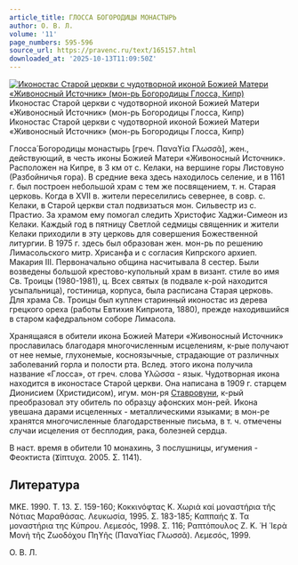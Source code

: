 ```yaml
---
article_title: ГЛОССА БОГОРОДИЦЫ МОНАСТЫРЬ
author: О. В. Л.
volume: '11'
page_numbers: 595-596
source_url: https://pravenc.ru/text/165157.html
downloaded_at: '2025-10-13T11:09:50Z'
---
```


[![Иконостас Старой церкви с чудотворной иконой Божией Матери «Живоносный Источник» (мон-рь Богородицы Глосса, Кипр)](https://pravenc.ru/data/492/469/1234/i200.jpg "Кликните для увеличения картинки")](https://pravenc.ru/data/492/469/1234/i400.jpg)Иконостас Старой церкви с чудотворной иконой Божией Матери «Живоносный Источник» (мон-рь Богородицы Глосса, Кипр)  
Иконостас Старой церкви с чудотворной иконой Божией Матери «Живоносный Источник» (мон-рь Богородицы Глосса, Кипр)

Глосса́ Богородицы монастырь [греч. 
Παναϒία Γλωσσᾶ], жен., действующий, в честь иконы Божией Матери «Живоносный Источник». Расположен на Кипре, в 3 км от с. Келаки, на вершине горы Листовуно (Разбойничья гора). В средние века здесь находилось селение, и в 1161 г. был построен небольшой храм с тем же посвящением, т. н. Старая церковь. Когда в XVII в. жители переселились севернее, в совр. с. Келаки, в Старой церкви стал подвизаться мон. Сильвестр из с. Прастио. За храмом ему помогал следить Христофис Хаджи-Симеон из Келаки. Каждый год в пятницу Светлой седмицы священник и жители Келаки приходили в эту церковь для совершения Божественной литургии. В 1975 г. здесь был образован жен. мон-рь по решению Лимасольского митр. Хрисанфа и с согласия Кипрского архиеп. Макария III. Первоначально община насчитывала 8 сестер. Были возведены большой крестово-купольный храм в визант. стиле во имя Св. Троицы (1980-1981), ц. Всех святых (в подвале к-рой находится усыпальница), гостиница, корпуса, была расписана Старая церковь. Для храма Св. Троицы был куплен старинный иконостас из дерева грецкого ореха (работы Евтихия Киприота, 1880), прежде находившийся в старом кафедральном соборе Лимасола.

Хранящаяся в обители икона Божией Матери «Живоносный Источник» прославилась благодаря многочисленным исцелениям, к-рые получают от нее немые, глухонемые, косноязычные, страдающие от различных заболеваний горла и полости рта. Вслед. этого икона получила название «Глосса», от греч. слова ϒλῶσσα - язык. Чудотворная икона находится в иконостасе Старой церкви. Она написана в 1909 г. старцем Дионисием (Христидисом), игум. мон-ря [Ставровуни](https://pravenc.ru/text/Ставровуни.html), к-рый преобразовал эту обитель по образцу афонских мон-рей. Икона увешана дарами исцеленных - металлическими языками; в мон-ре хранятся многочисленные благодарственные письма, в т. ч. отмечены случаи исцеления от бесплодия, рака, болезней сердца.

В наст. время в обители 10 монахинь, 3 послушницы, игумения - Феоктиста (Ϫίπτυχα. 2005. Σ. 1141).

## Литература

ΜΚΕ. 1990. T. 13. Σ. 159-160; Κοκκινόφτας Κ. Χωριά καί μοναστήρια τῆς Νότιας Μαραθάσας. Λευκωσία, 1995. Σ. 183-185; Καππαής Ϫ. Τα μοναστήρια της Κύπρου. Λεμεσός, 1998. Σ. 116; Ραπτόπουλος Ζ. Κ. ῾Η ῾Ιερὰ Μονὴ τῆς Ζωοδόχου Πηϒῆς (Παναϒίας Γλωσσᾶ). Λεμεσός, 1999.

О. В. Л.
